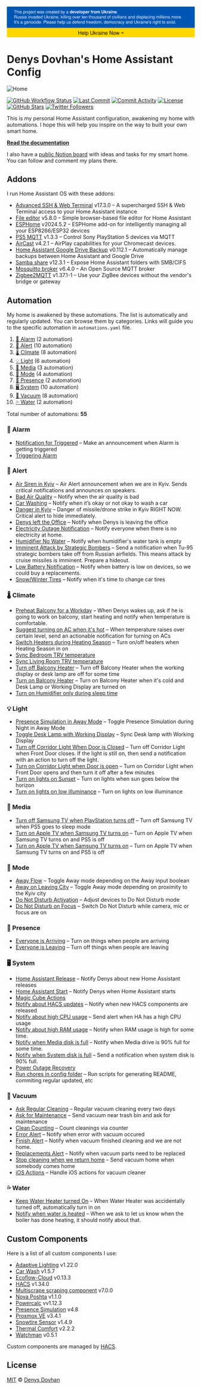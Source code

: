 [![SWUbanner](https://raw.githubusercontent.com/vshymanskyy/StandWithUkraine/main/banner-direct-single.svg)](https://stand-with-ukraine.pp.ua/)

# Denys Dovhan's Home Assistant Config

![Home](https://user-images.githubusercontent.com/3459374/152371766-1d2a1e17-34d3-4fe6-9e6d-aded02f14de1.png)

[![GitHub Workflow Status][github-img]][github-url]
[![Last Commit][last-commit-img]][github-url]
[![Commit Activity][commit-activity-img]][github-url]
[![License][license-img]][license-url]
[![GitHub Stars][stars-img]][github-url]
[![Twitter Followers][twitter-img]][twitter-url]

This is my personal Home Assistant configuration, awakening my home with automations. I hope this will help you inspire on the way to built your own smart home.

[**Read the documentation**](https://denysdovhan.com/smart-home)

I also have a [public Notion board](https://www.notion.so/denysdovhan/f09ea06da5db4cfa84d3ca50417b93b2?v=5fccab53c2fd4ac188ee0b92c2ca1cb9) with ideas and tasks for my smart home. You can follow and comment my plans there.

## Addons

I run Home Assistant OS with these addons:

<!-- start-addons -->

- [Advanced SSH & Web Terminal](https://github.com/hassio-addons/addon-ssh) v17.3.0 – A supercharged SSH & Web Terminal access to your Home Assistant instance
- [File editor](https://github.com/home-assistant/addons/tree/master/configurator) v5.8.0 – Simple browser-based file editor for Home Assistant
- [ESPHome](https://esphome.io/) v2024.5.2 – ESPHome add-on for intelligently managing all your ESP8266/ESP32 devices
- [PS5 MQTT](https://github.com/FunkeyFlo/ps5-mqtt/tree/main/add-ons/ps5-mqtt) v1.3.3 – Control Sony PlayStation 5 devices via MQTT
- [AirCast](https://github.com/hassio-addons/addon-aircast) v4.2.1 – AirPlay capabilities for your Chromecast devices.
- [Home Assistant Google Drive Backup](https://github.com/sabeechen/hassio-google-drive-backup) v0.112.1 – Automatically manage backups between Home Assistant and Google Drive
- [Samba share](https://github.com/home-assistant/addons/tree/master/samba) v12.3.1 – Expose Home Assistant folders with SMB/CIFS
- [Mosquitto broker](https://github.com/home-assistant/addons/tree/master/mosquitto) v6.4.0 – An Open Source MQTT broker
- [Zigbee2MQTT](https://github.com/zigbee2mqtt/hassio-zigbee2mqtt/tree/master/zigbee2mqtt) v1.37.1-1 – Use your ZigBee devices without the vendor's bridge or gateway
<!-- end-addons -->

## Automation

My home is awakened by these automations. The list is automatically and regularly updated. You can browse them by categories. Links will guide you to the specific automation in `automations.yaml` file.

<!-- start-automations -->

1. [🚨 Alarm](#-alarm) (2 automation)
1. [🔔 Alert](#-alert) (10 automation)
1. [🌡️ Climate](#-climate) (8 automation)
1. [💡 Light](#-light) (6 automation)
1. [🎵 Media](#-media) (3 automation)
1. [🚦 Mode](#-mode) (4 automation)
1. [🔘 Presence](#-presence) (2 automation)
1. [🖥️ System](#-system) (10 automation)
1. [🧹 Vacuum](#-vacuum) (8 automation)
1. [💦 Water](#-water) (2 automation)

Total number of automations: **55**️

### 🚨 Alarm

- [Notification for Triggered](https://github.com/denysdovhan/home-assistant-config/blob/2118e3654039407ca1d6759e4037608f855d849d/automations.yaml#L75) – Make an announcement when Alarm is getting triggered
- [Triggering Alarm](https://github.com/denysdovhan/home-assistant-config/blob/2118e3654039407ca1d6759e4037608f855d849d/automations.yaml#L52)

### 🔔 Alert

- [Air Siren in Kyiv](https://github.com/denysdovhan/home-assistant-config/blob/2118e3654039407ca1d6759e4037608f855d849d/automations.yaml#L1) – Air Alert announcement when we are in Kyiv. Sends critical notifications and announces on speakers.
- [Bad Air Quality](https://github.com/denysdovhan/home-assistant-config/blob/2118e3654039407ca1d6759e4037608f855d849d/automations.yaml#L359) – Notify when the air quality is bad
- [Car Washing](https://github.com/denysdovhan/home-assistant-config/blob/2118e3654039407ca1d6759e4037608f855d849d/automations.yaml#L419) – Notify when it’s okay or not okay to wash a car
- [Danger in Kyiv](https://github.com/denysdovhan/home-assistant-config/blob/2118e3654039407ca1d6759e4037608f855d849d/automations.yaml#L2166) – Danger of missile/drone strike in Kyiv RIGHT NOW. Critical alert to hide immediately.
- [Denys left the Office](https://github.com/denysdovhan/home-assistant-config/blob/2118e3654039407ca1d6759e4037608f855d849d/automations.yaml#L2034) – Notify when Denys is leaving the office
- [Electricity Outage Notification](https://github.com/denysdovhan/home-assistant-config/blob/2118e3654039407ca1d6759e4037608f855d849d/automations.yaml#L2276) – Notify everyone when there is no electricity at home.
- [Humidifier No Water](https://github.com/denysdovhan/home-assistant-config/blob/2118e3654039407ca1d6759e4037608f855d849d/automations.yaml#L393) – Notify when humidifier's water tank is empty
- [Imminent Attack by Strategic Bombers](https://github.com/denysdovhan/home-assistant-config/blob/2118e3654039407ca1d6759e4037608f855d849d/automations.yaml#L2253) – Send a notification when Tu-95 strategic bombers take off from Russian airfields. This means attack by cruise missiles is imminent. Prepare a hideout.
- [Low Battery Notification](https://github.com/denysdovhan/home-assistant-config/blob/2118e3654039407ca1d6759e4037608f855d849d/automations.yaml#L2331) – Notify when battery is low on devices, so we could buy a replacements.
- [Snow/Winter Tires](https://github.com/denysdovhan/home-assistant-config/blob/2118e3654039407ca1d6759e4037608f855d849d/automations.yaml#L469) – Notify when it's time to change car tires

### 🌡️ Climate

- [Preheat Balcony for a Workday](https://github.com/denysdovhan/home-assistant-config/blob/2118e3654039407ca1d6759e4037608f855d849d/automations.yaml#L725) – When Denys wakes up, ask if he is going to work on balcony, start heating and notify when temperature is comfortable.
- [Suggest turning on AC when it's hot](https://github.com/denysdovhan/home-assistant-config/blob/2118e3654039407ca1d6759e4037608f855d849d/automations.yaml#LNone) – When temperature raises over certain level, send an actionable notification for turning on ACs
- [Switch Heaters during Heating Season](https://github.com/denysdovhan/home-assistant-config/blob/2118e3654039407ca1d6759e4037608f855d849d/automations.yaml#L560) – Turn on/off heaters when Heating Season in on
- [Sync Bedroom TRV temperature](https://github.com/denysdovhan/home-assistant-config/blob/2118e3654039407ca1d6759e4037608f855d849d/automations.yaml#L551)
- [Sync Living Room TRV temperature](https://github.com/denysdovhan/home-assistant-config/blob/2118e3654039407ca1d6759e4037608f855d849d/automations.yaml#L542)
- [Turn off Balcony Heater](https://github.com/denysdovhan/home-assistant-config/blob/2118e3654039407ca1d6759e4037608f855d849d/automations.yaml#L673) – Turn off Balcony Heater when the working display or desk lamp are off for some time
- [Turn on Balcony Heater](https://github.com/denysdovhan/home-assistant-config/blob/2118e3654039407ca1d6759e4037608f855d849d/automations.yaml#L633) – Turn on Balcony Heater when it's cold and Desk Lamp or Working Display are turned on
- [Turn on Humidifier only during sleep time](https://github.com/denysdovhan/home-assistant-config/blob/2118e3654039407ca1d6759e4037608f855d849d/automations.yaml#L1774)

### 💡 Light

- [Presence Simulation in Away Mode](https://github.com/denysdovhan/home-assistant-config/blob/2118e3654039407ca1d6759e4037608f855d849d/automations.yaml#L1111) – Toggle Presence Simulation during Night in Away Mode
- [Toggle Desk Lamp with Working Display](https://github.com/denysdovhan/home-assistant-config/blob/2118e3654039407ca1d6759e4037608f855d849d/automations.yaml#L1026) – Sync Desk lamp with Working Display
- [Turn off Corridor Light When Door is Closed](https://github.com/denysdovhan/home-assistant-config/blob/2118e3654039407ca1d6759e4037608f855d849d/automations.yaml#L950) – Turn off Corridor Light when Front Door closes. If the light is still on, then send a notification with an action to turn off the light.
- [Turn on Corridor Light when Door is open](https://github.com/denysdovhan/home-assistant-config/blob/2118e3654039407ca1d6759e4037608f855d849d/automations.yaml#L927) – Turn on Corridor Light when Front Door opens and then turn it off after a few minutes
- [Turn on lights on Sunset](https://github.com/denysdovhan/home-assistant-config/blob/2118e3654039407ca1d6759e4037608f855d849d/automations.yaml#L819) – Turn on lights when sun goes below the horizon
- [Turn on lights on low illuminance](https://github.com/denysdovhan/home-assistant-config/blob/2118e3654039407ca1d6759e4037608f855d849d/automations.yaml#L868) – Turn on lights on low illuminance

### 🎵 Media

- [Turn off Samsung TV when PlayStation turns off](https://github.com/denysdovhan/home-assistant-config/blob/2118e3654039407ca1d6759e4037608f855d849d/automations.yaml#L95) – Turn off Samsung TV when PS5 goes to sleep mode
- [Turn on Apple TV when Samsung TV turns on](https://github.com/denysdovhan/home-assistant-config/blob/2118e3654039407ca1d6759e4037608f855d849d/automations.yaml#L1943) – Turn on Apple TV when Samsung TV turns on and PS5 is off
- [Turn on Apple TV when Samsung TV turns on](https://github.com/denysdovhan/home-assistant-config/blob/2118e3654039407ca1d6759e4037608f855d849d/automations.yaml#L1943) – Turn on Apple TV when Samsung TV turns on and PS5 is off

### 🚦 Mode

- [Away Flow](https://github.com/denysdovhan/home-assistant-config/blob/2118e3654039407ca1d6759e4037608f855d849d/automations.yaml#L1077) – Toggle Away mode depending on the Away input boolean
- [Away on Leaving City](https://github.com/denysdovhan/home-assistant-config/blob/2118e3654039407ca1d6759e4037608f855d849d/automations.yaml#L1087) – Toggle Away mode depending on proximity to the Kyiv city
- [Do Not Disturb Activation](https://github.com/denysdovhan/home-assistant-config/blob/2118e3654039407ca1d6759e4037608f855d849d/automations.yaml#L1042) – Adjust devices to Do Not Disturb mode
- [Do Not Disturb on Focus](https://github.com/denysdovhan/home-assistant-config/blob/2118e3654039407ca1d6759e4037608f855d849d/automations.yaml#L1059) – Switch Do Not Disturb while camera, mic or focus are on

### 🔘 Presence

- [Everyone is Arriving](https://github.com/denysdovhan/home-assistant-config/blob/2118e3654039407ca1d6759e4037608f855d849d/automations.yaml#L1139) – Turn on things when people are arriving
- [Everyone is Leaving](https://github.com/denysdovhan/home-assistant-config/blob/2118e3654039407ca1d6759e4037608f855d849d/automations.yaml#L1219) – Turn off things when people are leaving

### 🖥️ System

- [Home Assistant Release](https://github.com/denysdovhan/home-assistant-config/blob/2118e3654039407ca1d6759e4037608f855d849d/automations.yaml#L244) – Notify Denys about new Home Assistant releases
- [Home Assistant Start](https://github.com/denysdovhan/home-assistant-config/blob/2118e3654039407ca1d6759e4037608f855d849d/automations.yaml#L313) – Notify Denys when Home Assistant starts
- [Magic Cube Actions](https://github.com/denysdovhan/home-assistant-config/blob/2118e3654039407ca1d6759e4037608f855d849d/automations.yaml#L122)
- [Notify about HACS updates](https://github.com/denysdovhan/home-assistant-config/blob/2118e3654039407ca1d6759e4037608f855d849d/automations.yaml#L275) – Notify when new HACS components are released
- [Notify about high CPU usage](https://github.com/denysdovhan/home-assistant-config/blob/2118e3654039407ca1d6759e4037608f855d849d/automations.yaml#L2068) – Send alert when HA has a high CPU usage
- [Notify about high RAM usage](https://github.com/denysdovhan/home-assistant-config/blob/2118e3654039407ca1d6759e4037608f855d849d/automations.yaml#L2099) – Notify when RAM usage is high for some time.
- [Notify when Media disk is full](https://github.com/denysdovhan/home-assistant-config/blob/2118e3654039407ca1d6759e4037608f855d849d/automations.yaml#L333) – Notify when Media drive is 90% full for some time.
- [Notify when System disk is full](https://github.com/denysdovhan/home-assistant-config/blob/2118e3654039407ca1d6759e4037608f855d849d/automations.yaml#L2136) – Send a notification when system disk is 90% full.
- [Power Outage Recovery](https://github.com/denysdovhan/home-assistant-config/blob/2118e3654039407ca1d6759e4037608f855d849d/automations.yaml#L1717)
- [Run chores in config folder](https://github.com/denysdovhan/home-assistant-config/blob/2118e3654039407ca1d6759e4037608f855d849d/automations.yaml#L2022) – Run scripts for generating README, commiting regular updated, etc

### 🧹 Vacuum

- [Ask Regular Cleaning](https://github.com/denysdovhan/home-assistant-config/blob/2118e3654039407ca1d6759e4037608f855d849d/automations.yaml#L1291) – Regular vacuum cleaning every two days
- [Ask for Maintenance](https://github.com/denysdovhan/home-assistant-config/blob/2118e3654039407ca1d6759e4037608f855d849d/automations.yaml#L1430) – Send vacuum near trash bin and ask for maintenance
- [Clean Counting](https://github.com/denysdovhan/home-assistant-config/blob/2118e3654039407ca1d6759e4037608f855d849d/automations.yaml#L2005) – Count cleanings via counter
- [Error Alert](https://github.com/denysdovhan/home-assistant-config/blob/2118e3654039407ca1d6759e4037608f855d849d/automations.yaml#L1402) – Notify when error with vacuum occured
- [Finish Alert](https://github.com/denysdovhan/home-assistant-config/blob/2118e3654039407ca1d6759e4037608f855d849d/automations.yaml#L1369) – Notify when vacuum finished cleaning and we are not home.
- [Replacements Alert](https://github.com/denysdovhan/home-assistant-config/blob/2118e3654039407ca1d6759e4037608f855d849d/automations.yaml#L1498) – Notify when vacuum parts need to be replaced
- [Stop cleaning when we return home](https://github.com/denysdovhan/home-assistant-config/blob/2118e3654039407ca1d6759e4037608f855d849d/automations.yaml#L1351) – Send vacuum home when somebody comes home
- [iOS Actions](https://github.com/denysdovhan/home-assistant-config/blob/2118e3654039407ca1d6759e4037608f855d849d/automations.yaml#L1578) – Handle iOS actions for vacuum cleaner

### 💦 Water

- [Keep Water Heater turned On](https://github.com/denysdovhan/home-assistant-config/blob/2118e3654039407ca1d6759e4037608f855d849d/automations.yaml#L1978) – When Water Heater was accidentally turned off, automatically turn in on
- [Notify when water is heated](https://github.com/denysdovhan/home-assistant-config/blob/2118e3654039407ca1d6759e4037608f855d849d/automations.yaml#L1649) – When we ask to let us know when the boiler has done heating, it should notify about that.
<!-- end-automations -->

## Custom Components

Here is a list of all custom components I use:

<!-- start-custom-components -->

- [Adaptive Lighting](https://github.com/basnijholt/adaptive-lighting#readme) v1.22.0
- [Car Wash](https://github.com/Limych/ha-car_wash) v1.5.7
- [Ecoflow-Cloud](https://github.com/tolwi/hassio-ecoflow-cloud) v0.13.3
- [HACS](https://hacs.xyz/docs/configuration/start) v1.34.0
- [Multiscrape scraping component](https://github.com/danieldotnl/ha-multiscrape) v7.0.0
- [Nova Poshta](https://github.com/krasnoukhov/homeassistant-nova-poshta) v1.1.0
- [Powercalc](https://github.com/bramstroker/homeassistant-powercalc) vv1.12.3
- [Presence Simulation](https://github.com/slashback100/presence_simulation) v4.8
- [Proxmox VE](https://github.com/dougiteixeira/proxmoxve) v3.4.1
- [Snowtire Sensor](https://github.com/Limych/ha-snowtire) v1.4.9
- [Thermal Comfort](https://github.com/dolezsa/thermal_comfort/blob/master/README.md) v2.2.2
- [Watchman](https://github.com/dummylabs/thewatchman) v0.5.1
<!-- end-custom-components -->

Custom components are managed by [HACS](https://hacs.xyz/).

## License

[MIT][license-url] © [Denys Dovhan][denysdovhan]

<!-- References -->

[github-url]: https://github.com/denysdovhan/home-assistant-config
[github-img]: https://img.shields.io/github/actions/workflow/status/denysdovhan/home-assistant-config/homeassistant.yml?style=flat-square
[last-commit-img]: https://img.shields.io/github/last-commit/denysdovhan/home-assistant-config?style=flat-square
[commit-activity-img]: https://img.shields.io/github/commit-activity/m/denysdovhan/home-assistant-config?style=flat-square
[license-url]: https://github.com/denysdovhan/home-assistant-config/blob/master/LICENSE
[license-img]: https://img.shields.io/github/license/denysdovhan/home-assistant-config?style=flat-square
[twitter-url]: https://twitter.com/denysdovhan
[twitter-img]: https://img.shields.io/twitter/follow/denysdovhan?label=Follow
[stars-img]: https://img.shields.io/github/stars/denysdovhan/home-assistant-config?style=social
[denysdovhan]: https://denysdovhan.com
